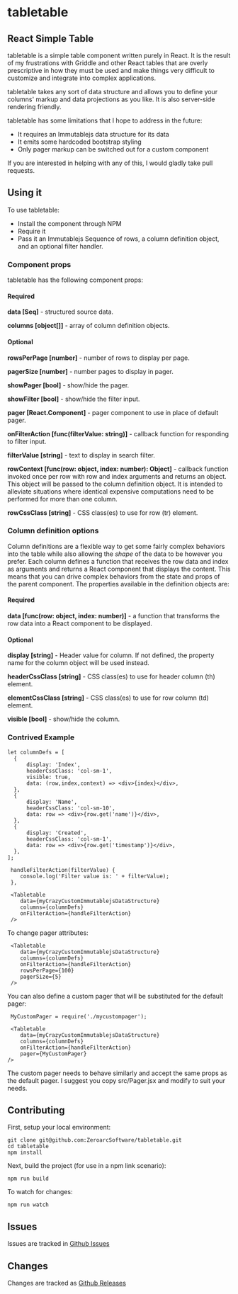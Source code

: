 # tabletable

## React Simple Table
tabletable is a simple table component written purely in React. It is the result of my frustrations with Griddle and other React tables that are overly prescriptive in how they must be used and make things very difficult to customize and integrate into complex applications.

tabletable takes any sort of data structure and allows you to define your columns' markup and data projections as you like. It is also server-side rendering friendly.

tabletable has some limitations that I hope to address in the future:
- It requires an Immutablejs data structure for its data
- It emits some hardcoded bootstrap styling
- Only pager markup can be switched out for a custom component

If you are interested in helping with any of this, I would gladly take pull requests.

## Using it
To use tabletable:
- Install the component through NPM
- Require it
- Pass it an Immutablejs Sequence of rows, a column definition object, and an optional filter handler.

### Component props
tabletable has the following component props:

#### Required
**data [Seq]** - structured source data.

**columns [object[]]** - array of column definition objects.

#### Optional
**rowsPerPage [number]** - number of rows to display per page.

**pagerSize [number]** - number pages to display in pager.

**showPager [bool]** - show/hide the pager.

**showFilter [bool]** - show/hide the filter input.

**pager [React.Component]** - pager component to use in place of default pager.

**onFilterAction [func(filterValue: string)]** - callback function for responding to filter input.

**filterValue [string]** - text to display in search filter.

**rowContext [func(row: object, index: number): Object]** - callback function invoked once per row with row and index arguments and returns an object. This object will be passed to the column definition object. It is intended to alleviate situations where identical expensive computations need to be performed for more than one column.

**rowCssClass [string]** - CSS class(es) to use for row (tr) element.

### Column definition options
Column definitions are a flexible way to get some fairly complex behaviors into the table while also allowing the *shape* of the data to be however you prefer. Each column defines a function that receives the row data and index as arguments and returns a React component that displays the content. This means that you can drive complex behaviors from the state and props of the parent component. The properties available in the definition objects are:

#### Required
**data [func(row: object, index: number)]** - a function that transforms the row data into a React component to be displayed.

#### Optional
**display [string]** - Header value for column. If not defined, the property name for the column object will be used instead.

**headerCssClass [string]** - CSS class(es) to use for header column (th) element.

**elementCssClass [string]** - CSS class(es) to use for row column (td) element.

**visible [bool]** - show/hide the column.

### Contrived Example
    let columnDefs = [
      {
          display: 'Index',
          headerCssClass: 'col-sm-1',
          visible: true,
          data: (row,index,context) => <div>{index}</div>,
      },
      {
          display: 'Name',
          headerCssClass: 'col-sm-10',
          data: row => <div>{row.get('name')}</div>,
      },
      {
          display: 'Created',
          headerCssClass: 'col-sm-1',
          data: row => <div>{row.get('timestamp')}</div>,
      },
    ];

     handleFilterAction(filterValue) {
        console.log('Filter value is: ' + filterValue);
     },

     <Tabletable
        data={myCrazyCustomImmutablejsDataStructure}
        columns={columnDefs}
        onFilterAction={handleFilterAction}
     />

To change pager attributes:

     <Tabletable
        data={myCrazyCustomImmutablejsDataStructure}
        columns={columnDefs}
        onFilterAction={handleFilterAction}
        rowsPerPage={100}
        pagerSize={5}
     />

You can also define a custom pager that will be substituted for the default pager:

     MyCustomPager = require('./mycustompager');

     <Tabletable
        data={myCrazyCustomImmutablejsDataStructure}
        columns={columnDefs}
        onFilterAction={handleFilterAction}
        pager={MyCustomPager}
    />

The custom pager needs to behave similarly and accept the same props as the default pager. I suggest you copy src/Pager.jsx and modify to suit your needs.

## Contributing
First, setup your local environment:

    git clone git@github.com:ZeroarcSoftware/tabletable.git
    cd tabletable
    npm install

Next, build the project (for use in a npm link scenario):

    npm run build

To watch for changes:

    npm run watch

## Issues
Issues are tracked in [Github Issues](https://github.com/ZeroarcSoftware/tabletable/issues)

## Changes
Changes are tracked as [Github Releases](https://github.com/ZeroarcSoftware/tabletable/releases)
